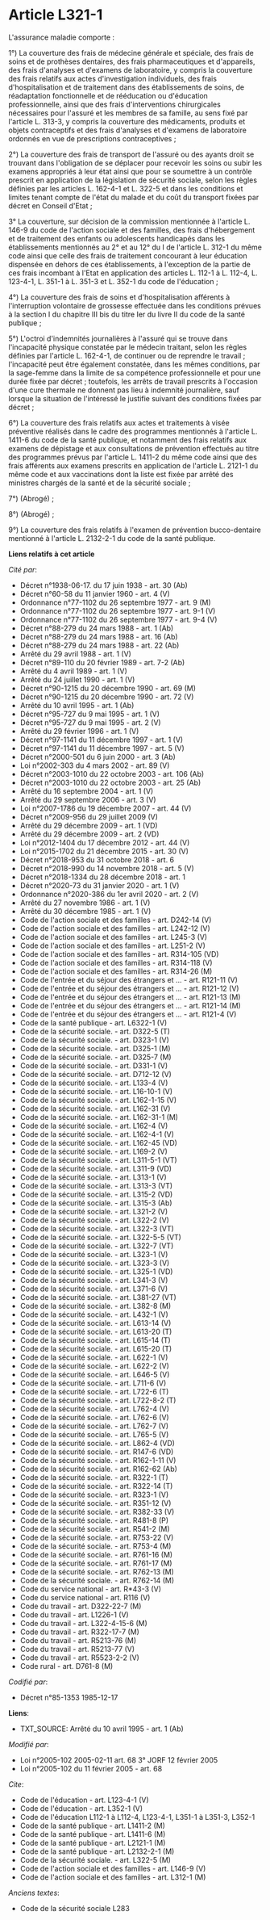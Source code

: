 # Article L321-1

L'assurance maladie comporte : 

1°) La couverture des frais de médecine générale et spéciale, des frais de soins et de prothèses dentaires, des frais
pharmaceutiques et d'appareils, des frais d'analyses et d'examens de laboratoire, y compris la couverture des frais relatifs
aux actes d'investigation individuels, des frais d'hospitalisation et de traitement dans des établissements de soins, de
réadaptation fonctionnelle et de rééducation ou d'éducation professionnelle, ainsi que des frais d'interventions
chirurgicales nécessaires pour l'assuré et les membres de sa famille, au sens fixé par l'article L. 313-3, y compris la
couverture des médicaments, produits et objets contraceptifs et des frais d'analyses et d'examens de laboratoire ordonnés en
vue de prescriptions contraceptives ; 

2°) La couverture des frais de transport de l'assuré ou des ayants droit se trouvant dans l'obligation de se déplacer pour
recevoir les soins ou subir les examens appropriés à leur état ainsi que pour se soumettre à un contrôle prescrit en
application de la législation de sécurité sociale, selon les règles définies par les articles L. 162-4-1 et L. 322-5 et dans
les conditions et limites tenant compte de l'état du malade et du coût du transport fixées par décret en Conseil d'Etat ; 

3° La couverture, sur décision de la commission mentionnée à l'article L. 146-9 du code de l'action sociale et des familles,
des frais d'hébergement et de traitement des enfants ou adolescents handicapés dans les établissements mentionnés au 2° et au
12° du I de l'article L. 312-1 du même code ainsi que celle des frais de traitement concourant à leur éducation dispensée en
dehors de ces établissements, à l'exception de la partie de ces frais incombant à l'Etat en application des articles L. 112-1
à L. 112-4, L. 123-4-1, L. 351-1 à L. 351-3 et L. 352-1 du code de l'éducation ;

4°) La couverture des frais de soins et d'hospitalisation afférents à l'interruption volontaire de grossesse effectuée dans
les conditions prévues à la section I du chapitre III bis du titre Ier du livre II du code de la santé publique ; 

5°) L'octroi d'indemnités journalières à l'assuré qui se trouve dans l'incapacité physique constatée par le médecin traitant,
selon les règles définies par l'article L. 162-4-1, de continuer ou de reprendre le travail ; l'incapacité peut être
également constatée, dans les mêmes conditions, par la sage-femme dans la limite de sa compétence professionnelle et pour une
durée fixée par décret ; toutefois, les arrêts de travail prescrits à l'occasion d'une cure thermale ne donnent pas lieu à
indemnité journalière, sauf lorsque la situation de l'intéressé le justifie suivant des conditions fixées par décret ;

6°) La couverture des frais relatifs aux actes et traitements à visée préventive réalisés dans le cadre des programmes
mentionnés à l'article L. 1411-6 du code de la santé publique, et notamment des frais relatifs aux examens de dépistage et
aux consultations de prévention effectués au titre des programmes prévus par l'article L. 1411-2 du même code ainsi que des
frais afférents aux examens prescrits en application de l'article L. 2121-1 du même code et aux vaccinations dont la liste
est fixée par arrêté des ministres chargés de la santé et de la sécurité sociale ;

7°) (Abrogé) ;

8°) (Abrogé) ;

9°) La couverture des frais relatifs à l'examen de prévention bucco-dentaire mentionné à l'article L. 2132-2-1 du code de la
santé publique.

**Liens relatifs à cet article**

_Cité par_:

  - Décret n°1938-06-17. du 17 juin 1938 - art. 30 (Ab)
  - Décret n°60-58 du 11 janvier 1960 - art. 4 (V)
  - Ordonnance n°77-1102 du 26 septembre 1977 - art. 9 (M)
  - Ordonnance n°77-1102 du 26 septembre 1977 - art. 9-1 (V)
  - Ordonnance n°77-1102 du 26 septembre 1977 - art. 9-4 (V)
  - Décret n°88-279 du 24 mars 1988 - art. 1 (Ab)
  - Décret n°88-279 du 24 mars 1988 - art. 16 (Ab)
  - Décret n°88-279 du 24 mars 1988 - art. 22 (Ab)
  - Arrêté du 29 avril 1988 - art. 1 (V)
  - Décret n°89-110 du 20 février 1989 - art. 7-2 (Ab)
  - Arrêté du 4 avril 1989 - art. 1 (V)
  - Arrêté du 24 juillet 1990 - art. 1 (V)
  - Décret n°90-1215 du 20 décembre 1990 - art. 69 (M)
  - Décret n°90-1215 du 20 décembre 1990 - art. 72 (V)
  - Arrêté du 10 avril 1995 - art. 1 (Ab)
  - Décret n°95-727 du 9 mai 1995 - art. 1 (V)
  - Décret n°95-727 du 9 mai 1995 - art. 2 (V)
  - Arrêté du 29 février 1996 - art. 1 (V)
  - Décret n°97-1141 du 11 décembre 1997 - art. 1 (V)
  - Décret n°97-1141 du 11 décembre 1997 - art. 5 (V)
  - Décret n°2000-501 du 6 juin 2000 - art. 3 (Ab)
  - Loi n°2002-303 du 4 mars 2002 - art. 89 (V)
  - Décret n°2003-1010 du 22 octobre 2003 - art. 106 (Ab)
  - Décret n°2003-1010 du 22 octobre 2003 - art. 25 (Ab)
  - Arrêté du 16 septembre 2004 - art. 1 (V)
  - Arrêté du 29 septembre 2006 - art. 3 (V)
  - Loi n°2007-1786 du 19 décembre 2007 - art. 44 (V)
  - Décret n°2009-956 du 29 juillet 2009 (V)
  - Arrêté du 29 décembre 2009 - art. 1 (VD)
  - Arrêté du 29 décembre 2009 - art. 2 (VD)
  - Loi n°2012-1404 du 17 décembre 2012 - art. 44 (V)
  - Loi n°2015-1702 du 21 décembre 2015 - art. 30 (V)
  - Décret n°2018-953 du 31 octobre 2018 - art. 6
  - Décret n°2018-990 du 14 novembre 2018 - art. 5 (V)
  - Décret n°2018-1334 du 28 décembre 2018 - art. 1
  - Décret n°2020-73 du 31 janvier 2020 - art. 1 (V)
  - Ordonnance n°2020-386 du 1er avril 2020 - art. 2 (V)
  - Arrêté du 27 novembre 1986 - art. 1 (V)
  - Arrêté du 30 décembre 1985 - art. 1 (V)
  - Code de l'action sociale et des familles - art. D242-14 (V)
  - Code de l'action sociale et des familles - art. L242-12 (V)
  - Code de l'action sociale et des familles - art. L245-3 (V)
  - Code de l'action sociale et des familles - art. L251-2 (V)
  - Code de l'action sociale et des familles - art. R314-105 (VD)
  - Code de l'action sociale et des familles - art. R314-118 (V)
  - Code de l'action sociale et des familles - art. R314-26 (M)
  - Code de l'entrée et du séjour des étrangers et ... - art. R121-11 (V)
  - Code de l'entrée et du séjour des étrangers et ... - art. R121-12 (V)
  - Code de l'entrée et du séjour des étrangers et ... - art. R121-13 (M)
  - Code de l'entrée et du séjour des étrangers et ... - art. R121-14 (M)
  - Code de l'entrée et du séjour des étrangers et ... - art. R121-4 (V)
  - Code de la santé publique - art. L6322-1 (V)
  - Code de la sécurité sociale. - art. D322-5 (T)
  - Code de la sécurité sociale. - art. D323-1 (V)
  - Code de la sécurité sociale. - art. D325-1 (M)
  - Code de la sécurité sociale. - art. D325-7 (M)
  - Code de la sécurité sociale. - art. D331-1 (V)
  - Code de la sécurité sociale. - art. D712-12 (V)
  - Code de la sécurité sociale. - art. L133-4 (V)
  - Code de la sécurité sociale. - art. L16-10-1 (V)
  - Code de la sécurité sociale. - art. L162-1-15 (V)
  - Code de la sécurité sociale. - art. L162-31 (V)
  - Code de la sécurité sociale. - art. L162-31-1 (M)
  - Code de la sécurité sociale. - art. L162-4 (V)
  - Code de la sécurité sociale. - art. L162-4-1 (V)
  - Code de la sécurité sociale. - art. L162-45 (VD)
  - Code de la sécurité sociale. - art. L169-2 (V)
  - Code de la sécurité sociale. - art. L311-5-1 (VT)
  - Code de la sécurité sociale. - art. L311-9 (VD)
  - Code de la sécurité sociale. - art. L313-1 (V)
  - Code de la sécurité sociale. - art. L313-3 (VT)
  - Code de la sécurité sociale. - art. L315-2 (VD)
  - Code de la sécurité sociale. - art. L315-3 (Ab)
  - Code de la sécurité sociale. - art. L321-2 (V)
  - Code de la sécurité sociale. - art. L322-2 (V)
  - Code de la sécurité sociale. - art. L322-3 (VT)
  - Code de la sécurité sociale. - art. L322-5-5 (VT)
  - Code de la sécurité sociale. - art. L322-7 (VT)
  - Code de la sécurité sociale. - art. L323-1 (V)
  - Code de la sécurité sociale. - art. L323-3 (V)
  - Code de la sécurité sociale. - art. L325-1 (VD)
  - Code de la sécurité sociale. - art. L341-3 (V)
  - Code de la sécurité sociale. - art. L371-6 (V)
  - Code de la sécurité sociale. - art. L381-27 (VT)
  - Code de la sécurité sociale. - art. L382-8 (M)
  - Code de la sécurité sociale. - art. L432-1 (V)
  - Code de la sécurité sociale. - art. L613-14 (V)
  - Code de la sécurité sociale. - art. L613-20 (T)
  - Code de la sécurité sociale. - art. L615-14 (T)
  - Code de la sécurité sociale. - art. L615-20 (T)
  - Code de la sécurité sociale. - art. L622-1 (V)
  - Code de la sécurité sociale. - art. L622-2 (V)
  - Code de la sécurité sociale. - art. L646-5 (V)
  - Code de la sécurité sociale. - art. L711-6 (V)
  - Code de la sécurité sociale. - art. L722-6 (T)
  - Code de la sécurité sociale. - art. L722-8-2 (T)
  - Code de la sécurité sociale. - art. L762-4 (V)
  - Code de la sécurité sociale. - art. L762-6 (V)
  - Code de la sécurité sociale. - art. L762-7 (V)
  - Code de la sécurité sociale. - art. L765-5 (V)
  - Code de la sécurité sociale. - art. L862-4 (VD)
  - Code de la sécurité sociale. - art. R147-6 (VD)
  - Code de la sécurité sociale. - art. R162-1-11 (V)
  - Code de la sécurité sociale. - art. R162-62 (Ab)
  - Code de la sécurité sociale. - art. R322-1 (T)
  - Code de la sécurité sociale. - art. R322-14 (T)
  - Code de la sécurité sociale. - art. R323-1 (V)
  - Code de la sécurité sociale. - art. R351-12 (V)
  - Code de la sécurité sociale. - art. R382-33 (V)
  - Code de la sécurité sociale. - art. R481-8 (P)
  - Code de la sécurité sociale. - art. R541-2 (M)
  - Code de la sécurité sociale. - art. R753-22 (V)
  - Code de la sécurité sociale. - art. R753-4 (M)
  - Code de la sécurité sociale. - art. R761-16 (M)
  - Code de la sécurité sociale. - art. R761-17 (M)
  - Code de la sécurité sociale. - art. R762-13 (M)
  - Code de la sécurité sociale. - art. R762-14 (M)
  - Code du service national - art. R*43-3 (V)
  - Code du service national - art. R116 (V)
  - Code du travail - art. D322-22-7 (M)
  - Code du travail - art. L1226-1 (V)
  - Code du travail - art. L322-4-15-6 (M)
  - Code du travail - art. R322-17-7 (M)
  - Code du travail - art. R5213-76 (M)
  - Code du travail - art. R5213-77 (V)
  - Code du travail - art. R5523-2-2 (V)
  - Code rural - art. D761-8 (M)

_Codifié par_:

  - Décret n°85-1353 1985-12-17

**Liens**:

  - TXT_SOURCE: Arrêté du 10 avril 1995 - art. 1 (Ab)

_Modifié par_:

  - Loi n°2005-102 2005-02-11 art. 68 3° JORF 12 février 2005
  - Loi n°2005-102 du 11 février 2005 - art. 68

_Cite_:

  - Code de l'éducation - art. L123-4-1 (V)
  - Code de l'éducation - art. L352-1 (V)
  - Code de l'éducation L112-1 à L112-4, L123-4-1, L351-1 à L351-3, L352-1
  - Code de la santé publique - art. L1411-2 (M)
  - Code de la santé publique - art. L1411-6 (M)
  - Code de la santé publique - art. L2121-1 (M)
  - Code de la santé publique - art. L2132-2-1 (M)
  - Code de la sécurité sociale. - art. L322-5 (M)
  - Code de l'action sociale et des familles - art. L146-9 (V)
  - Code de l'action sociale et des familles - art. L312-1 (M)

_Anciens textes_:

  - Code de la sécurité sociale L283
